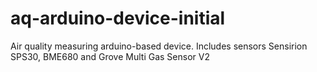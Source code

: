 # aq-arduino-device-initial
Air quality measuring arduino-based device. Includes sensors Sensirion SPS30, BME680 and Grove Multi Gas Sensor V2
